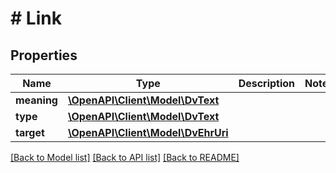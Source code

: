 # # Link

## Properties

Name | Type | Description | Notes
------------ | ------------- | ------------- | -------------
**meaning** | [**\OpenAPI\Client\Model\DvText**](DvText.md) |  |
**type** | [**\OpenAPI\Client\Model\DvText**](DvText.md) |  |
**target** | [**\OpenAPI\Client\Model\DvEhrUri**](DvEhrUri.md) |  |

[[Back to Model list]](../../README.md#models) [[Back to API list]](../../README.md#endpoints) [[Back to README]](../../README.md)
